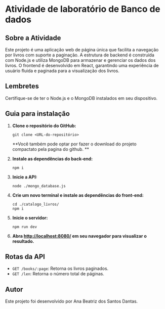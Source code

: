 # Atividade de laboratório de Banco de dados

## Sobre a Atividade

Este projeto é uma aplicação web de página única que facilita a navegação por livros com suporte a paginação. A estrutura de backend é construída com Node.js e utiliza MongoDB para armazenar e gerenciar os dados dos livros. O frontend é desenvolvido em React, garantindo uma experiência de usuário fluida e paginada para a visualização dos livros.

## Lembretes

Certifique-se de ter o Node.js e o MongoDB instalados em seu dispositivo.

## Guia para instalação

1. **Clone o repositório do GitHub:**

    ```
    git clone <URL-do-repositório>
    ```

    **Você também pode optar por fazer o download do projeto compactato pela pagina do github. **

2. **Instale as dependências do back-end:**

    ```
    npm i
    ```

3. **Inicie a API:**

    ```
    node ./mongo_database.js
    ```

4. **Crie um novo terminal e instale as dependências do front-end:**

    ```
    cd ./catalogo_livros/
    npm i
    ```

5. **Inicie o servidor:**

    ```
    npm run dev
    ```

6. **Abra [http://localhost:8080/](http://localhost:8080/) em seu navegador para visualizar o resultado.**

## Rotas da API

-   `GET /books/:page`: Retorna os livros paginados.
-   `GET /len`: Retorna o número total de páginas.

## Autor

Este projeto foi desenvolvido por Ana Beatriz dos Santos Dantas.
